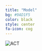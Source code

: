 ```yaml
---
title: "Model"
bg: #9AD1F5
color: black
style: center
fa-icon: cog
---
```


<img src="./assets/act-rnn.jpg" alt="ACT"/>
